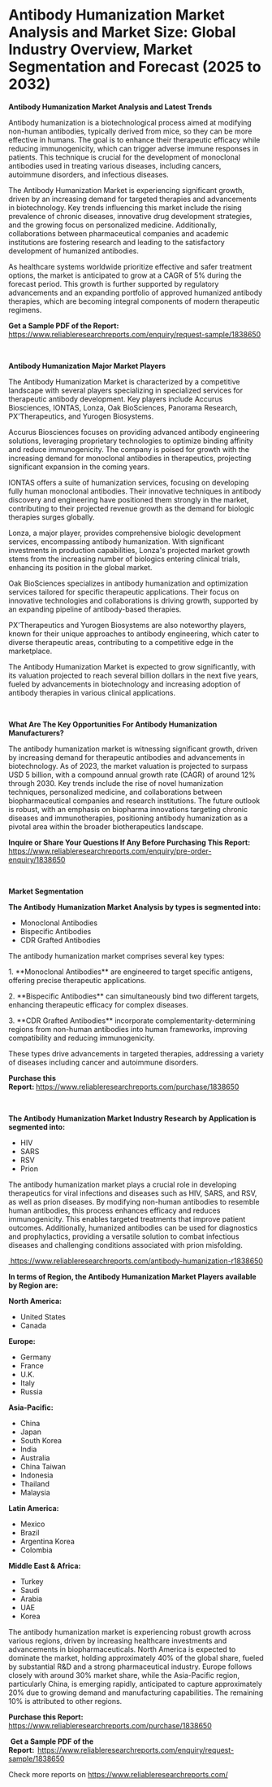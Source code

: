 <p><h1>Antibody Humanization Market Analysis and Market Size: Global Industry Overview, Market Segmentation and Forecast (2025 to 2032)</h1></p><p><strong>Antibody Humanization Market Analysis and Latest Trends</strong></p>
<p><p>Antibody humanization is a biotechnological process aimed at modifying non-human antibodies, typically derived from mice, so they can be more effective in humans. The goal is to enhance their therapeutic efficacy while reducing immunogenicity, which can trigger adverse immune responses in patients. This technique is crucial for the development of monoclonal antibodies used in treating various diseases, including cancers, autoimmune disorders, and infectious diseases.</p><p>The Antibody Humanization Market is experiencing significant growth, driven by an increasing demand for targeted therapies and advancements in biotechnology. Key trends influencing this market include the rising prevalence of chronic diseases, innovative drug development strategies, and the growing focus on personalized medicine. Additionally, collaborations between pharmaceutical companies and academic institutions are fostering research and leading to the satisfactory development of humanized antibodies.</p><p>As healthcare systems worldwide prioritize effective and safer treatment options, the market is anticipated to grow at a CAGR of 5% during the forecast period. This growth is further supported by regulatory advancements and an expanding portfolio of approved humanized antibody therapies, which are becoming integral components of modern therapeutic regimens.</p></p>
<p><strong>Get a Sample PDF of the Report:&nbsp;</strong> <a href="https://www.reliableresearchreports.com/enquiry/request-sample/1838650?utm_campaign=2251&utm_medium=2&utm_source=Github&utm_content=ia&utm_term=08032025&utm_id=antibody-humanization">https://www.reliableresearchreports.com/enquiry/request-sample/1838650</a></p>
<p>&nbsp;</p>
<p><strong>Antibody Humanization Major Market Players</strong></p>
<p><p>The Antibody Humanization Market is characterized by a competitive landscape with several players specializing in specialized services for therapeutic antibody development. Key players include Accurus Biosciences, IONTAS, Lonza, Oak BioSciences, Panorama Research, PX'Therapeutics, and Yurogen Biosystems.</p><p>Accurus Biosciences focuses on providing advanced antibody engineering solutions, leveraging proprietary technologies to optimize binding affinity and reduce immunogenicity. The company is poised for growth with the increasing demand for monoclonal antibodies in therapeutics, projecting significant expansion in the coming years.</p><p>IONTAS offers a suite of humanization services, focusing on developing fully human monoclonal antibodies. Their innovative techniques in antibody discovery and engineering have positioned them strongly in the market, contributing to their projected revenue growth as the demand for biologic therapies surges globally.</p><p>Lonza, a major player, provides comprehensive biologic development services, encompassing antibody humanization. With significant investments in production capabilities, Lonza's projected market growth stems from the increasing number of biologics entering clinical trials, enhancing its position in the global market.</p><p>Oak BioSciences specializes in antibody humanization and optimization services tailored for specific therapeutic applications. Their focus on innovative technologies and collaborations is driving growth, supported by an expanding pipeline of antibody-based therapies.</p><p>PX'Therapeutics and Yurogen Biosystems are also noteworthy players, known for their unique approaches to antibody engineering, which cater to diverse therapeutic areas, contributing to a competitive edge in the marketplace.</p><p>The Antibody Humanization Market is expected to grow significantly, with its valuation projected to reach several billion dollars in the next five years, fueled by advancements in biotechnology and increasing adoption of antibody therapies in various clinical applications.</p></p>
<p>&nbsp;</p>
<p><strong>What Are The Key Opportunities For Antibody Humanization Manufacturers?</strong></p>
<p><p>The antibody humanization market is witnessing significant growth, driven by increasing demand for therapeutic antibodies and advancements in biotechnology. As of 2023, the market valuation is projected to surpass USD 5 billion, with a compound annual growth rate (CAGR) of around 12% through 2030. Key trends include the rise of novel humanization techniques, personalized medicine, and collaborations between biopharmaceutical companies and research institutions. The future outlook is robust, with an emphasis on biopharma innovations targeting chronic diseases and immunotherapies, positioning antibody humanization as a pivotal area within the broader biotherapeutics landscape.</p></p>
<p><strong>Inquire or Share Your Questions If Any Before Purchasing This Report:</strong> <a href="https://www.reliableresearchreports.com/enquiry/pre-order-enquiry/1838650?utm_campaign=2251&utm_medium=2&utm_source=Github&utm_content=ia&utm_term=08032025&utm_id=antibody-humanization">https://www.reliableresearchreports.com/enquiry/pre-order-enquiry/1838650</a></p>
<p>&nbsp;</p>
<p><strong>Market Segmentation</strong></p>
<p><strong>The Antibody Humanization Market Analysis by types is segmented into:</strong></p>
<p><ul><li>Monoclonal Antibodies</li><li>Bispecific Antibodies</li><li>CDR Grafted Antibodies</li></ul></p>
<p><p>The antibody humanization market comprises several key types: </p><p>1. **Monoclonal Antibodies** are engineered to target specific antigens, offering precise therapeutic applications.</p><p>2. **Bispecific Antibodies** can simultaneously bind two different targets, enhancing therapeutic efficacy for complex diseases.</p><p>3. **CDR Grafted Antibodies** incorporate complementarity-determining regions from non-human antibodies into human frameworks, improving compatibility and reducing immunogenicity. </p><p>These types drive advancements in targeted therapies, addressing a variety of diseases including cancer and autoimmune disorders.</p></p>
<p><strong>Purchase this Report:&nbsp;</strong><a href="https://www.reliableresearchreports.com/purchase/1838650?utm_campaign=2251&utm_medium=2&utm_source=Github&utm_content=ia&utm_term=08032025&utm_id=antibody-humanization">https://www.reliableresearchreports.com/purchase/1838650</a></p>
<p>&nbsp;</p>
<p><strong>The Antibody Humanization Market Industry Research by Application is segmented into:</strong></p>
<p><ul><li>HIV</li><li>SARS</li><li>RSV</li><li>Prion</li></ul></p>
<p><p>The antibody humanization market plays a crucial role in developing therapeutics for viral infections and diseases such as HIV, SARS, and RSV, as well as prion diseases. By modifying non-human antibodies to resemble human antibodies, this process enhances efficacy and reduces immunogenicity. This enables targeted treatments that improve patient outcomes. Additionally, humanized antibodies can be used for diagnostics and prophylactics, providing a versatile solution to combat infectious diseases and challenging conditions associated with prion misfolding.</p></p>
<p><a href="https://www.reliableresearchreports.com/antibody-humanization-r1838650?utm_campaign=2251&utm_medium=2&utm_source=Github&utm_content=ia&utm_term=08032025&utm_id=antibody-humanization">&nbsp;https://www.reliableresearchreports.com/antibody-humanization-r1838650</a></p>
<p><strong>In terms of Region, the Antibody Humanization Market Players available by Region are:</strong></p>
<p>
    <p> <strong> North America: </strong>
        <ul>
            <li>United States</li>
            <li>Canada</li>
        </ul>
        </p> 
    <p> <strong> Europe: </strong>
        <ul>
            <li>Germany</li>
            <li>France</li>
            <li>U.K.</li>
            <li>Italy</li>
            <li>Russia</li>
        </ul>
        </p> 
    <p> <strong> Asia-Pacific: </strong>
        <ul>
            <li>China</li>
            <li>Japan</li>
            <li>South Korea</li>
            <li>India</li>
            <li>Australia</li>
            <li>China Taiwan</li>
            <li>Indonesia</li>
            <li>Thailand</li>
            <li>Malaysia</li>
        </ul>
        </p> 
    <p> <strong> Latin America: </strong>
        <ul>
            <li>Mexico</li>
            <li>Brazil</li>
            <li>Argentina Korea</li>
            <li>Colombia</li>
        </ul>
        </p> 
    <p> <strong> Middle East & Africa: </strong>
        <ul>
            <li>Turkey</li>
            <li>Saudi</li>
            <li>Arabia</li>
            <li>UAE</li>
            <li>Korea</li>
        </ul>
    </p>
    </p>
<p><p>The antibody humanization market is experiencing robust growth across various regions, driven by increasing healthcare investments and advancements in biopharmaceuticals. North America is expected to dominate the market, holding approximately 40% of the global share, fueled by substantial R&D and a strong pharmaceutical industry. Europe follows closely with around 30% market share, while the Asia-Pacific region, particularly China, is emerging rapidly, anticipated to capture approximately 20% due to growing demand and manufacturing capabilities. The remaining 10% is attributed to other regions.</p></p>
<p><strong>Purchase this Report: </strong><a href="https://www.reliableresearchreports.com/purchase/1838650?utm_campaign=2251&utm_medium=2&utm_source=Github&utm_content=ia&utm_term=08032025&utm_id=antibody-humanization">https://www.reliableresearchreports.com/purchase/1838650</a></p>
<p>&nbsp;<strong>Get a Sample PDF of the Report:&nbsp;&nbsp;</strong><a href="https://www.reliableresearchreports.com/enquiry/request-sample/1838650?utm_campaign=2251&utm_medium=2&utm_source=Github&utm_content=ia&utm_term=08032025&utm_id=antibody-humanization">https://www.reliableresearchreports.com/enquiry/request-sample/1838650</a></p>
<p><strong></strong></p>
<p>Check more reports on <a href="https://www.reliableresearchreports.com/?utm_campaign=2251&utm_medium=2&utm_source=Github&utm_content=ia&utm_term=08032025&utm_id=antibody-humanization">https://www.reliableresearchreports.com/</a></p>